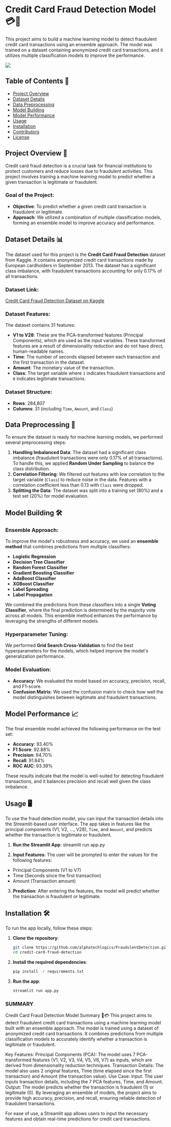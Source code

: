 # Credit Card Fraud Detection Model 💳🚨

This project aims to build a machine learning model to detect fraudulent credit card transactions using an ensemble approach. The model was trained on a dataset containing anonymized credit card transactions, and it utilizes multiple classification models to improve the performance.

![](https://raw.github.com/alphatechlogics/FraudulentDetection/7a02c71a207d7d036a113639335b805743aa55d9/image.png)

## Table of Contents 📑

- [Project Overview](#project-overview-)
- [Dataset Details](#dataset-details-)
- [Data Preprocessing](#data-preprocessing-)
- [Model Building](#model-building-)
- [Model Performance](#model-performance-)
- [Usage](#usage-)
- [Installation](#installation-)
- [Contributors](#contributors-)
- [License](#license-)

## Project Overview 🎯

Credit card fraud detection is a crucial task for financial institutions to protect customers and reduce losses due to fraudulent activities. This project involves training a machine learning model to predict whether a given transaction is legitimate or fraudulent.

### Goal of the Project:

- **Objective**: To predict whether a given credit card transaction is fraudulent or legitimate.
- **Approach**: We utilized a combination of multiple classification models, forming an ensemble model to improve accuracy and performance.

## Dataset Details 📊

The dataset used for this project is the **Credit Card Fraud Detection** dataset from Kaggle. It contains anonymized credit card transactions made by European cardholders in September 2013. The dataset has a significant class imbalance, with fraudulent transactions accounting for only 0.17% of all transactions.

### Dataset Link:

[Credit Card Fraud Detection Dataset on Kaggle](https://www.kaggle.com/datasets/mlg-ulb/creditcardfraud?resource=download)

### Dataset Features:

The dataset contains 31 features:

- **V1 to V28**: These are the PCA-transformed features (Principal Components), which are used as the input variables. These transformed features are a result of dimensionality reduction and do not have direct, human-readable names.
- **Time**: The number of seconds elapsed between each transaction and the first transaction in the dataset.
- **Amount**: The monetary value of the transaction.
- **Class**: The target variable where `1` indicates fraudulent transactions and `0` indicates legitimate transactions.

### Dataset Structure:

- **Rows**: 284,807
- **Columns**: 31 (including `Time`, `Amount`, and `Class`)

## Data Preprocessing 🔄

To ensure the dataset is ready for machine learning models, we performed several preprocessing steps:

1. **Handling Imbalanced Data**: The dataset had a significant class imbalance (fraudulent transactions were only 0.17% of all transactions). To handle this, we applied **Random Under Sampling** to balance the class distribution.
2. **Correlation Filtering**: We filtered out features with low correlation to the target variable (`Class`) to reduce noise in the data. Features with a correlation coefficient less than 0.13 with `Class` were dropped.
3. **Splitting the Data**: The dataset was split into a training set (80%) and a test set (20%) for model evaluation.

## Model Building 🛠️

### Ensemble Approach:

To improve the model's robustness and accuracy, we used an **ensemble method** that combines predictions from multiple classifiers:

- **Logistic Regression**
- **Decision Tree Classifier**
- **Random Forest Classifier**
- **Gradient Boosting Classifier**
- **AdaBoost Classifier**
- **XGBoost Classifier**
- **Label Spreading**
- **Label Propagation**

We combined the predictions from these classifiers into a single **Voting Classifier**, where the final prediction is determined by the majority vote across all models. This ensemble method enhances the performance by leveraging the strengths of different models.

### Hyperparameter Tuning:

We performed **Grid Search Cross-Validation** to find the best hyperparameters for the models, which helped improve the model's generalization performance.

### Model Evaluation:

- **Accuracy**: We evaluated the model based on accuracy, precision, recall, and F1-score.
- **Confusion Matrix**: We used the confusion matrix to check how well the model distinguishes between legitimate and fraudulent transactions.

## Model Performance 📈

The final ensemble model achieved the following performance on the test set:

- **Accuracy**: 93.40%
- **F1 Score**: 92.88%
- **Precision**: 94.70%
- **Recall**: 91.84%
- **ROC AUC**: 93.39%

These results indicate that the model is well-suited for detecting fraudulent transactions, and it balances precision and recall well given the class imbalance.

## Usage 🖥️

To use the fraud detection model, you can input the transaction details into the Streamlit-based user interface. The app takes in features like the principal components (V1, V2, ..., V28), `Time`, and `Amount`, and predicts whether the transaction is legitimate or fraudulent.

1. **Run the Streamlit App**:
   streamlit run app.py

2. **Input Features**: The user will be prompted to enter the values for the following features:

- Principal Components (V1 to V7)
- Time (Seconds since the first transaction)
- Amount (Transaction amount)

3. **Prediction**: After entering the features, the model will predict whether the transaction is fraudulent or legitimate.

## Installation 🛠️

To run the app locally, follow these steps:

1. **Clone the repository**:

   ```bash
   git clone https://github.com/alphatechlogics/FraudulentDetection.git
   cd credit-card-fraud-detection
   ```

2. **Install the required dependencies**:

   ```bash
   pip install -r requirements.txt
   ```

3. **Run the app**:

   ```bash
   streamlit run app.py
   ```

### SUMMARY

Credit Card Fraud Detection Model Summary 🚨💳
This project aims to detect fraudulent credit card transactions using a machine learning model built with an ensemble approach. The model is trained using a dataset of anonymized credit card transactions. It combines predictions from multiple classification models to accurately identify whether a transaction is legitimate or fraudulent.

Key Features:
Principal Components (PCA): The model uses 7 PCA-transformed features (V1, V2, V3, V4, V5, V6, V7) as inputs, which are derived from dimensionality reduction techniques.
Transaction Details: The model also uses 2 original features, Time (time elapsed since the first transaction) and Amount (the transaction value).
Use Case:
Input: The user inputs transaction details, including the 7 PCA features, Time, and Amount.
Output: The model predicts whether the transaction is fraudulent (1) or legitimate (0).
By leveraging an ensemble of models, the project aims to provide high accuracy, precision, and recall, ensuring reliable detection of fraudulent transactions.

For ease of use, a Streamlit app allows users to input the necessary features and obtain real-time predictions for credit card transactions.
